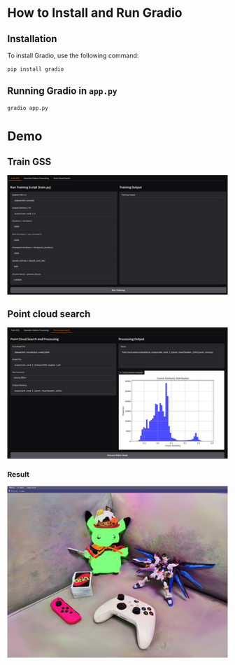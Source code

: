 # How to Install and Run Gradio

## Installation

To install Gradio, use the following command:

```bash
pip install gradio
```

## Running Gradio in `app.py`
```bash
gradio app.py
```

# Demo
## Train GSS
![Train GSS](images/train_gss.png)
## Point cloud search
![Point cloud search](images/point_cloud_search.png)
### Result
![Result](images/sibr_viewer_preview.png)